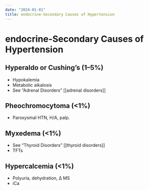 ```yaml
---
date: "2024-01-01"
title: endocrine-Secondary Causes of Hypertension
---
```



# endocrine-Secondary Causes of Hypertension

## Hyperaldo or Cushing’s (1–5%)

- Hypokalemia
- Metabolic alkalosis
- See “Adrenal Disorders” [[adrenal disorders]]

## Pheochromocytoma (<1%)

- Paroxysmal HTN, H/A, palp.

## Myxedema (<1%)

- See “Thyroid Disorders” [[thyroid disorders]]
- TFTs

## Hypercalcemia (<1%)

- Polyuria, dehydration, ∆ MS
- iCa

